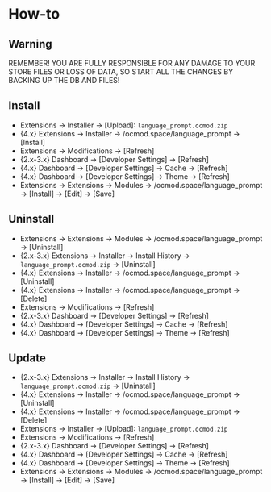# How-to

## Warning
REMEMBER! YOU ARE FULLY RESPONSIBLE FOR ANY DAMAGE TO YOUR STORE FILES OR LOSS OF DATA, SO START ALL THE CHANGES BY BACKING UP THE DB AND FILES!

## Install
* Extensions → Installer → [Upload]: `language_prompt.ocmod.zip`
* {4.x} Extensions → Installer → /ocmod.space/language_prompt → [Install]
* Extensions → Modifications → [Refresh]
* {2.x-3.x} Dashboard → [Developer Settings] → [Refresh]
* {4.x} Dashboard → [Developer Settings] → Cache → [Refresh]
* {4.x} Dashboard → [Developer Settings] → Theme → [Refresh]
* Extensions → Extensions → Modules → /ocmod.space/language_prompt → [Install] → [Edit] → [Save]

## Uninstall
* Extensions → Extensions → Modules → /ocmod.space/language_prompt → [Uninstall]
* {2.x-3.x} Extensions → Installer → Install History → `language_prompt.ocmod.zip` → [Uninstall]
* {4.x} Extensions → Installer → /ocmod.space/language_prompt → [Uninstall]
* {4.x} Extensions → Installer → /ocmod.space/language_prompt → [Delete]
* Extensions → Modifications → [Refresh]
* {2.x-3.x} Dashboard → [Developer Settings] → [Refresh]
* {4.x} Dashboard → [Developer Settings] → Cache → [Refresh]
* {4.x} Dashboard → [Developer Settings] → Theme → [Refresh]

## Update
* {2.x-3.x} Extensions → Installer → Install History → `language_prompt.ocmod.zip` → [Uninstall]
* {4.x} Extensions → Installer → /ocmod.space/language_prompt → [Uninstall]
* {4.x} Extensions → Installer → /ocmod.space/language_prompt → [Delete]
* Extensions → Installer → [Upload]: `language_prompt.ocmod.zip`
* Extensions → Modifications → [Refresh]
* {2.x-3.x} Dashboard → [Developer Settings] → [Refresh]
* {4.x} Dashboard → [Developer Settings] → Cache → [Refresh]
* {4.x} Dashboard → [Developer Settings] → Theme → [Refresh]
* Extensions → Extensions → Modules → /ocmod.space/language_prompt → [Install] → [Edit] → [Save]
